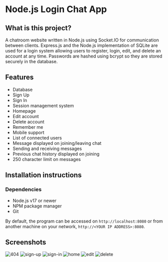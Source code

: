 # Node.js Login Chat App

## What is this project?

A chatroom website written in Node.js using Socket.IO for communication between clients. Express.js and the Node.js implementation of SQLite are used for a login system allowing users to register, login, edit, and delete an account at any time. Passwords are hashed using bcrypt so they are stored securely in the database. 

## Features


* Database 
* Sign Up 
* Sign In 
* Session management system 
* Homepage 
* Edit account 
* Delete account 
* Remember me 
* Mobile support 
* List of connected users 
* Message displayed on joining/leaving chat 
* Sending and receiving messages 
* Previous chat history displayed on joining 
* 250 character limit on messages 


## Installation instructions

### Dependencies

* Node.js v17 or newer
* NPM package manager
* Git



By default, the program can be accessed on ``http://localhost:8080`` or from another machine on your network, ``http://<YOUR IP ADDRESS>:8080``.

## Screenshots
![404](https://github.com/priyanshupandey5555/Chat-App/assets/105301236/b9d85cec-9070-459f-9ea9-b84f03cc6099)
![sign-up](https://github.com/priyanshupandey5555/Chat-App/assets/105301236/920fe3f0-45cf-4476-acdc-78a4a211ef1b)
![sign-in](https://github.com/priyanshupandey5555/Chat-App/assets/105301236/9f5f4f96-2616-4703-8483-2f457b6b83f3)
![home](https://github.com/priyanshupandey5555/Chat-App/assets/105301236/787366ec-0792-455a-ab27-96a7632e7e70)
![edit](https://github.com/priyanshupandey5555/Chat-App/assets/105301236/89b486de-e972-4134-9be5-e0b117e71bf9)
![delete](https://github.com/priyanshupandey5555/Chat-App/assets/105301236/1cb1ec60-6442-472c-8b7a-38766752095a)
